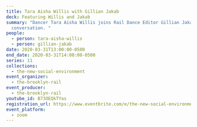 ```yaml
---
title: Tara Aisha Willis with Gillian Jakab
deck: Featuring Willis and Jakab
summary: "Dancer Tara Aisha Willis joins Rail Dance Editor Gillian Jakab for a
  conversation. "
people:
  - person: tara-aisha-willis
  - person: gillian-jakab
date: 2020-03-31T13:00:00-0500
end_date: 2020-03-31T14:00:00-0500
series: 11
collections:
  - the-new-social-environment
event_organizer:
  - the-brooklyn-rail
event_producer:
  - the-brooklyn-rail
youtube_id: B73OEQkTYas
registration_url: https://www.eventbrite.com/e/the-new-social-environment-11-tara-aisha-willis-tickets-101361458852
event_platform:
  - zoom
---
```

